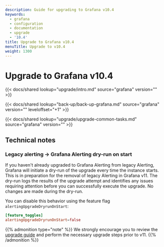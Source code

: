 ```yaml
---
description: Guide for upgrading to Grafana v10.4
keywords:
  - grafana
  - configuration
  - documentation
  - upgrade
  - '10.4'
title: Upgrade to Grafana v10.4
menuTitle: Upgrade to v10.4
weight: 1300
---
```


# Upgrade to Grafana v10.4

{{< docs/shared lookup="upgrade/intro.md" source="grafana" version="<GRAFANA VERSION>" >}}

{{< docs/shared lookup="back-up/back-up-grafana.md" source="grafana" version="<GRAFANA VERSION>" leveloffset="+1" >}}

{{< docs/shared lookup="upgrade/upgrade-common-tasks.md" source="grafana" version="<GRAFANA VERSION>" >}}

## Technical notes

### Legacy alerting -> Grafana Alerting dry-run on start

If you haven't already upgraded to Grafana Alerting from legacy Alerting, Grafana will initiate a dry-run of the upgrade every time the instance starts. This is in preparation for the removal of legacy Alerting in Grafana v11. The dry-run logs the results of the upgrade attempt and identifies any issues requiring attention before you can successfully execute the upgrade. No changes are made during the dry-run.

You can disable this behavior using the feature flag `alertingUpgradeDryrunOnStart`:

```toml
[feature_toggles]
alertingUpgradeDryrunOnStart=false
```

{{% admonition type="note" %}}
We strongly encourage you to review the [upgrade guide](https://grafana.com/docs/grafana/v10.4/alerting/set-up/migrating-alerts/) and perform the necessary upgrade steps prior to v11.
{{% /admonition %}}
